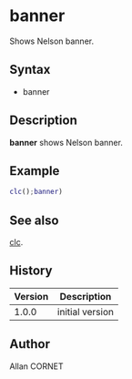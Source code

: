 

# banner

Shows Nelson banner.

## Syntax

- banner

## Description


  <p><b>banner</b> shows Nelson banner.</p>


## Example

```matlab
clc();banner)
```

## See also

[clc](../console/clc.md).
## History

|Version|Description|
|------|------|
|1.0.0|initial version|


## Author

Allan CORNET



